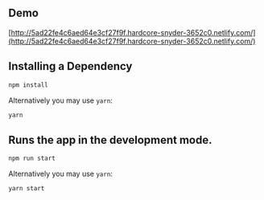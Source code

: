 
## Demo
[http://5ad22fe4c6aed64e3cf27f9f.hardcore-snyder-3652c0.netlify.com/](http://5ad22fe4c6aed64e3cf27f9f.hardcore-snyder-3652c0.netlify.com/)


## Installing a Dependency

```sh
npm install 
```

Alternatively you may use `yarn`:

```sh
yarn 

```
## Runs the app in the development mode.

```sh
npm run start 
```

Alternatively you may use `yarn`:

```sh
yarn start 

```
